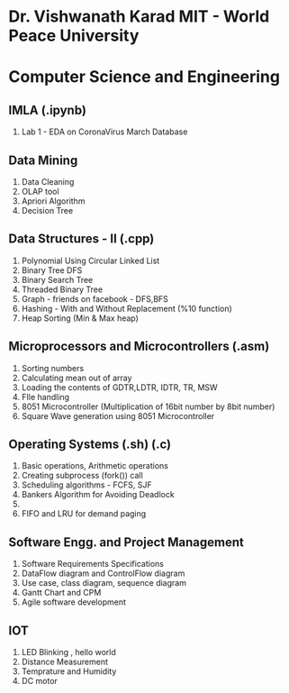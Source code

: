 # Dr. Vishwanath Karad MIT - World Peace University
# Computer Science and Engineering

## IMLA (.ipynb)
1. Lab 1 - EDA on CoronaVirus March Database

## Data Mining
1. Data Cleaning
2. OLAP tool
3. Apriori Algorithm
4. Decision Tree


## Data Structures - II	(.cpp)
1. Polynomial Using Circular Linked List
2. Binary Tree DFS
3. Binary Search Tree
4. Threaded Binary Tree
5. Graph - friends on facebook - DFS,BFS
6. Hashing - With and Without Replacement (%10 function)
7. Heap Sorting (Min & Max heap)

## Microprocessors and Microcontrollers (.asm)
1. Sorting numbers
2. Calculating mean out of array
3. Loading the contents of GDTR,LDTR, IDTR, TR, MSW
4. FIle handling
5. 8051 Microcontroller (Multiplication of 16bit number by 8bit number)
6. Square Wave generation using 8051 Microcontroller

## Operating Systems (.sh) (.c)
1. Basic operations, Arithmetic operations
2. Creating subprocess (fork()) call
3. Scheduling algorithms - FCFS, SJF
4. Bankers Algorithm for Avoiding Deadlock
5. 
6. FIFO and LRU for demand paging

## Software Engg. and Project Management
1. Software Requirements Specifications
2. DataFlow diagram and ControlFlow diagram
3. Use case, class diagram, sequence diagram
4. Gantt Chart and CPM
5. Agile software development

## IOT
1. LED Blinking , hello world
2. Distance Measurement
3. Temprature and Humidity
4. DC motor
